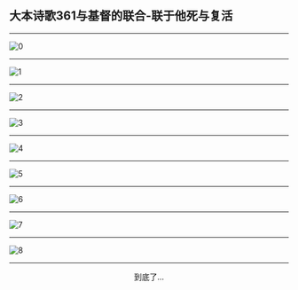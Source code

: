 
## 大本诗歌361与基督的联合-联于他死与复活
        
<div id="aplayer0"></div>

---

<img alt="0" data-original="/data/d0361/0">

---

<img alt="1" data-original="/data/d0361/1">

---

<img alt="2" data-original="/data/d0361/2">

---

<img alt="3" data-original="/data/d0361/3">

---

<img alt="4" data-original="/data/d0361/4">

---

<img alt="5" data-original="/data/d0361/5">

---

<img alt="6" data-original="/data/d0361/6">

---

<img alt="7" data-original="/data/d0361/7">

---

<img alt="8" data-original="/data/d0361/8">

---

<p style="text-align: center">到底了...</p>

<script src="/js/dist-view.js"></script>

<script>
MAIN.id = 'd0361';
        
const ap0 = new APlayer({
    container: document.getElementById('aplayer0'),
    volume: 1,
    loop: 'none',
    preload: 'none',
    audio: [{
        name: '大本诗歌361.mp3',
        artist: '大本诗歌',
        url: 'https://res.wx.qq.com/voice/getvoice?mediaid=MzI0NTk3MDM5M18yMjQ3NDkxOTM2',
        cover: '/favicon'
    }]
});
</script>
